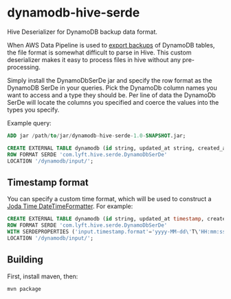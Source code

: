 # dynamodb-hive-serde
Hive Deserializer for DynamoDB backup data format.

When AWS Data Pipeline is used to [export backups](http://docs.aws.amazon.com/datapipeline/latest/DeveloperGuide/dp-importexport-ddb-pipelinejson-verifydata2.html) of DynamoDB tables, the file format is somewhat difficult to parse in Hive. This custom deserializer makes it easy to process files in hive without any pre-processing.

Simply install the DynamoDbSerDe jar and specify the row format as the DynamoDB SerDe in your queries. Pick the DynamoDb column names you want to access and a type they should be. Per line of data the DynamoDb SerDe will locate the columns you specified and coerce the values into the types you specify.

Example query:
```sql
ADD jar /path/to/jar/dynamodb-hive-serde-1.0-SNAPSHOT.jar;

CREATE EXTERNAL TABLE dynamodb (id string, updated_at string, created_at string, version int)
ROW FORMAT SERDE 'com.lyft.hive.serde.DynamoDbSerDe'
LOCATION '/dynamodb/input/';
```

## Timestamp format
You can specify a custom time format, which will be used to construct a [Joda Time DateTimeFormatter](http://joda-time.sourceforge.net/apidocs/org/joda/time/format/DateTimeFormat.html). For example:
```sql
CREATE EXTERNAL TABLE dynamodb (id string, updated_at timestamp, created_at timestamp, version int)
ROW FORMAT SERDE 'com.lyft.hive.serde.DynamoDbSerDe'
WITH SERDEPROPERTIES ('input.timestamp.format'='yyyy-MM-dd\'T\'HH:mm:ss.SSSSSSZ')
LOCATION '/dynamodb/input/';
```

## Building
First, install maven, then:
```
mvn package
```
